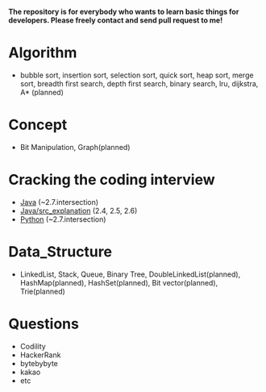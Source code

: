 <b>The repository is for everybody who wants to learn basic things for developers. Please freely contact and send pull request to me!</b>

# Algorithm
* bubble sort, insertion sort, selection sort, quick sort, heap sort, merge sort, breadth first search, depth first search, binary search, lru, dijkstra, A* (planned)

# Concept
* Bit Manipulation, Graph(planned)

# Cracking the coding interview
* [Java](https://github.com/juyoung228/Evolving_Basic/tree/master/Cracking_the_coding_interview/Java/src) (~2.7.intersection)
* [Java/src_explanation](https://github.com/juyoung228/Evolving_Basic/tree/master/Cracking_the_coding_interview/Java/src_explanation) (2.4, 2.5, 2.6)
* [Python](https://github.com/juyoung228/Evolving_Basic/tree/master/Cracking_the_coding_interview/python) (~2.7.intersection)

# Data_Structure
* LinkedList, Stack, Queue, Binary Tree, DoubleLinkedList(planned), HashMap(planned), HashSet(planned), Bit vector(planned), Trie(planned)

# Questions
* Codility
* HackerRank
* bytebybyte
* kakao
* etc
